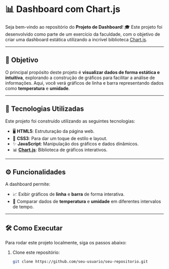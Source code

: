 # 📊 Dashboard com Chart.js

Seja bem-vindo ao repositório do **Projeto de Dashboard**! 🎓 Este projeto foi desenvolvido como parte de um exercício da faculdade, com o objetivo de criar uma dashboard estática utilizando a incrível biblioteca [Chart.js](https://www.chartjs.org/). 

---

## 🌟 Objetivo

O principal propósito deste projeto é **visualizar dados de forma estática e intuitiva**, explorando a construção de gráficos para facilitar a análise de informações. Aqui, você verá gráficos de linha e barra representando dados como **temperatura** e **umidade**.

---

## 🚀 Tecnologias Utilizadas

Este projeto foi construído utilizando as seguintes tecnologias:

- 🖥️ **HTML5**: Estruturação da página web.
- 🎨 **CSS3**: Para dar um toque de estilo e layout.
- ✨ **JavaScript**: Manipulação dos gráficos e dados dinâmicos.
- 📊 **[Chart.js](https://www.chartjs.org/)**: Biblioteca de gráficos interativos.

---

## ⚙️ Funcionalidades

A dashboard permite:

- 📈 Exibir gráficos de **linha** e **barra** de forma interativa.
- 🔄 Comparar dados de **temperatura** e **umidade** em diferentes intervalos de tempo.

---

## 🛠️ Como Executar

Para rodar este projeto localmente, siga os passos abaixo:

1. Clone este repositório:
   ```bash
   git clone https://github.com/seu-usuario/seu-repositorio.git
